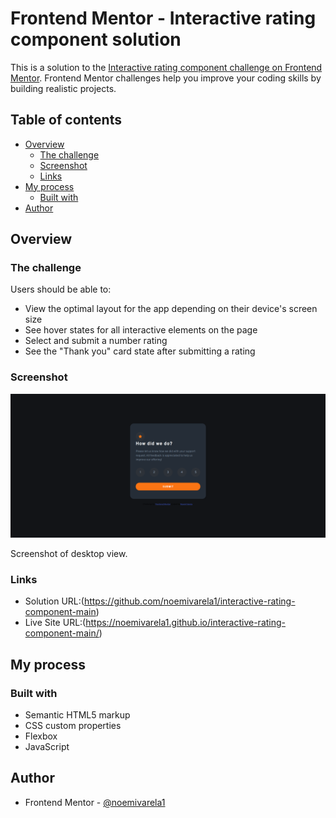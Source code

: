 # Frontend Mentor - Interactive rating component solution

This is a solution to the [Interactive rating component challenge on Frontend Mentor](https://www.frontendmentor.io/challenges/interactive-rating-component-koxpeBUmI). Frontend Mentor challenges help you improve your coding skills by building realistic projects. 

## Table of contents

- [Overview](#overview)
  - [The challenge](#the-challenge)
  - [Screenshot](#screenshot)
  - [Links](#links)
- [My process](#my-process)
  - [Built with](#built-with)
- [Author](#author)

## Overview

### The challenge

Users should be able to:

- View the optimal layout for the app depending on their device's screen size
- See hover states for all interactive elements on the page
- Select and submit a number rating
- See the "Thank you" card state after submitting a rating

### Screenshot

![](./images/Interactive-rating-component-desktop.png)

Screenshot of desktop view.

### Links

- Solution URL:(https://github.com/noemivarela1/interactive-rating-component-main)
- Live Site URL:(https://noemivarela1.github.io/interactive-rating-component-main/)

## My process

### Built with

- Semantic HTML5 markup
- CSS custom properties
- Flexbox
- JavaScript

## Author

- Frontend Mentor - [@noemivarela1](https://www.frontendmentor.io/profile/noemivarela1)

